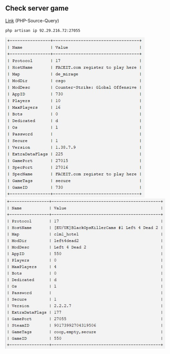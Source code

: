 ## Check server game

[Link](https://github.com/xPaw/PHP-Source-Query) (PHP-Source-Query)

```
php artisan ip 92.29.216.72:27055
```

![](./public/img1.jpg)
![](./public/img2.jpg)
